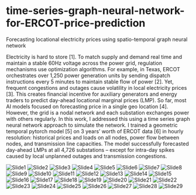 # time-series-graph-neural-network-for-ERCOT-price-prediction
Forecasting locational electricity prices using spatio-temporal graph neural network 

Electricity is hard to store [1]. To match supply and demand real time and maintain a stable 60Hz voltage across the power grid, regulation mechanisms use optimization algorithms. For example, in Texas, ERCOT orchestrates over 1,250 power generation units by sending dispatch instructions every 5 minutes to maintain stable flow of power [2]. Yet, frequent congestions and outages cause volatility in local electricity prices [3]. This creates financial incentive for auxiliary generators and energy traders to predict day-ahead locational marginal prices (LMP). So far, most AI models focused on forecasting price in a single geo location [4]. However, the grid is a nodal network and each substation exchanges power with others regularly. 
In this work, I addressed this using a time series graph neural network approach to simulate the network. I trained a geometric temporal pytorch model [5] on 3 years’ worth of ERCOT data [6] in hourly resolution: historical prices and loads on all nodes, power flow between nodes, and transmission line capacities. The model successfully forecasted day-ahead LMPs at all 4,726 substations – except for intra-day spikes caused by local unplanned outages and transmission congestions.



![Slide1](https://github.com/user-attachments/assets/ee0bcd43-420e-4a39-87ab-704066f6f976)
![Slide2](https://github.com/user-attachments/assets/20fbaa62-08fb-42d1-ac01-028666d243f5)
![Slide3](https://github.com/user-attachments/assets/5d9746f6-8c5f-4a33-ade6-1fe255769d71)
![Slide4](https://github.com/user-attachments/assets/a1088147-7747-49d6-b174-f507ef69aab7)
![Slide5](https://github.com/user-attachments/assets/651bbb48-e0ca-44f3-a363-7eb7f147a76d)
![Slide6](https://github.com/user-attachments/assets/9c13e0a9-ae03-48ee-9805-7f3038cd0f90)
![Slide7](https://github.com/user-attachments/assets/21d17c05-e05c-4bb0-bf52-97395be8c937)
![Slide8](https://github.com/user-attachments/assets/63a2d490-99fe-43e9-a8fc-8b2c75ab26d2)
![Slide9](https://github.com/user-attachments/assets/394f5af4-4392-44d0-9b4d-a47f4f4e5489)
![Slide10](https://github.com/user-attachments/assets/fb5ad8c4-7e6e-4bc2-ab21-37094a216683)
![Slide11](https://github.com/user-attachments/assets/dbb94f62-0c8f-4c5e-a32d-06a4b28f072f)
![Slide12](https://github.com/user-attachments/assets/c29df3a6-f545-4db2-9eeb-bdb897f5df1d)
![Slide13](https://github.com/user-attachments/assets/b5ae9e67-92ed-47a2-8072-057cdd601e26)
![Slide14](https://github.com/user-attachments/assets/9bdf5ed2-0e68-4153-a3ad-8da1e18f32ad)
![Slide15](https://github.com/user-attachments/assets/6af39508-9e7d-4a24-bf06-04dfa7ba86bb)
![Slide16](https://github.com/user-attachments/assets/360c2dc1-96c1-4f35-a423-22f6efa30e15)
![Slide17](https://github.com/user-attachments/assets/0ab42fde-3c91-40ef-a176-f00a9c981eb1)
![Slide18](https://github.com/user-attachments/assets/9d439eda-5680-4e9f-adf3-ce112871d36f)
![Slide19](https://github.com/user-attachments/assets/b6f830a3-3a79-4b67-9f41-840c35fdac6a)
![Slide20](https://github.com/user-attachments/assets/29747f97-f31c-4065-bd2b-eb282356d2d3)
![Slide21](https://github.com/user-attachments/assets/1bd7cff8-2377-4f80-b916-20dd7e53d3f9)
![Slide22](https://github.com/user-attachments/assets/909a361d-17f2-4a06-b282-2634c17431b9)
![Slide23](https://github.com/user-attachments/assets/01042a4c-288d-49d1-b4d8-09589b33426b)
![Slide24](https://github.com/user-attachments/assets/006c57e5-e906-4b27-8d9a-a55e7b3647da)
![Slide25](https://github.com/user-attachments/assets/12d3ffa6-d70d-44c7-92ff-b187308e76e3)
![Slide26](https://github.com/user-attachments/assets/7e01d3e3-ca2a-418e-a580-669d0a0e594d)
![Slide27](https://github.com/user-attachments/assets/e63b3d12-808b-4e60-88e8-68f109054073)
![Slide28](https://github.com/user-attachments/assets/a820a7af-7f8f-4cbc-b483-648a1ced451f)
![Slide29](https://github.com/user-attachments/assets/aa7b30c4-8d04-4482-9350-9ac7670521cf)
